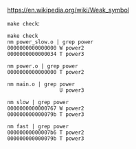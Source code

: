 https://en.wikipedia.org/wiki/Weak_symbol

`make check`:
```
make check
nm power_slow.o | grep power
0000000000000000 W power2
0000000000000034 T power3

nm power.o | grep power
0000000000000000 T power2

nm main.o | grep power
                 U power3

nm slow | grep power
0000000000000767 W power2
000000000000079b T power3

nm fast | grep power
00000000000007b6 T power2
000000000000079b T power3
```
